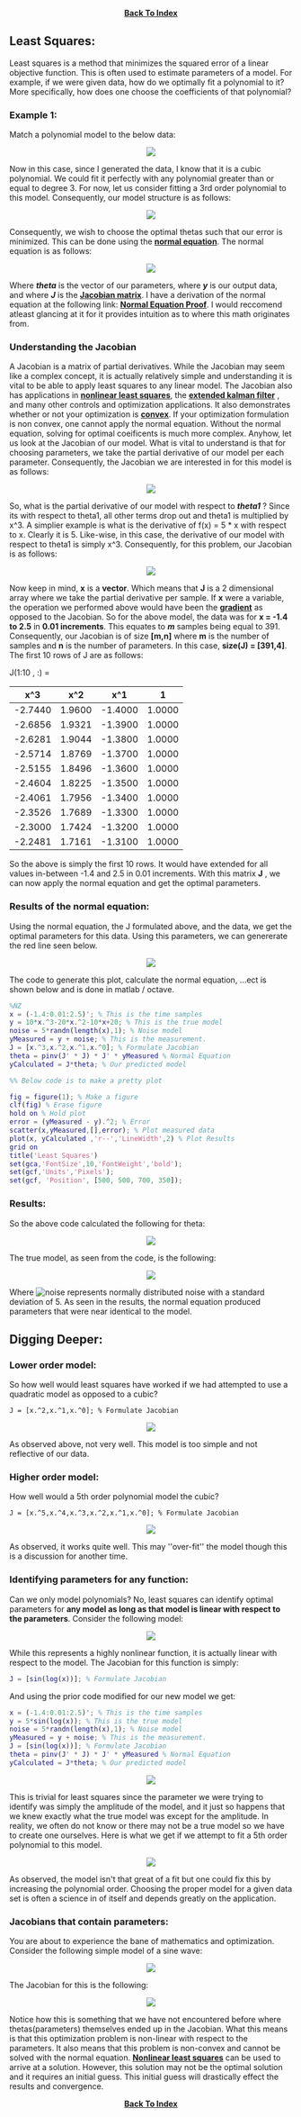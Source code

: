<p align="center"> <a href="../readme.md"><b>Back To Index</b></a></p>

## Least Squares: 

Least squares is a method that minimizes the squared error of a linear objective function. This is often used to estimate parameters of a model. 
For example, if we were given data, how do we optimally fit a polynomial to it? More specifically, how does one choose the coefficients of that polynomial?

### Example 1:

Match a polynomial model to the below data:

<p align="center">
<img src ="Images/LSQ_2.PNG">
</p>

Now in this case, since I generated the data, I know that it is a cubic polynomial. We could fit it perfectly with any polynomial greater than or equal to degree 3. For now, let us consider fitting a 3rd order polynomial to this model. Consequently, our model structure is as follows: 

<p align="center">
<img src ="Images/LSQ_3.PNG">
</p>

Consequently, we wish to choose the optimal thetas such that our error is minimized. This can be done using the [**normal equation**](https://en.wikipedia.org/wiki/Ordinary_least_squares). The normal equation is as follows: 

<p align="center">
<img src ="Images/LSQ_4.PNG">
</p>

Where **_theta_** is the vector of our parameters, where **_y_** is our output data, and where **_J_** is the [**Jacobian matrix**](https://en.wikipedia.org/wiki/Jacobian_matrix_and_determinant). I have a derivation of the normal equation at the following link: [**Normal Equation Proof**](NormalEquationProof.ipynb). I would reccomend atleast glancing at it for it provides intuition as to where this math originates from. 

### Understanding the Jacobian

 A Jacobian is a matrix of partial derivatives. While the Jacobian may seem like a complex concept, it is actually relatively simple and understanding it is vital to be able to apply least squares to any linear model. The Jacobian also has applications in [**nonlinear least squares**](https://en.wikipedia.org/wiki/Non-linear_least_squares), the [**extended kalman filter**](https://en.wikipedia.org/wiki/Extended_Kalman_filter) , and many other controls and optimization applications. It also demonstrates whether or not your optimization is [**convex**](https://en.wikipedia.org/wiki/Convex_optimization). If your optimization formulation is non convex, one cannot apply the normal equation. Without the normal equation, solving for optimal coeificents is much more complex. Anyhow, let us look at the Jacobian of our model. What is vital to understand is that for choosing parameters, we take the partial derivative of our model per each parameter. Consequently, the Jacobian we are interested in for this model is as follows:

<p align="center">
<img src ="Images/LSQ_5.PNG">
</p>

So, what is the partial derivative of our model with respect to **_theta1_** ? Since its with respect to theta1, all other terms drop out and theta1 is multiplied by x^3. A simplier example is what is the derivative of f(x) = 5 * x with respect to x. Clearly it is 5. Like-wise, in this case, the derivative of our model with respect to theta1 is simply x^3. Consequently, for this problem, our Jacobian is as follows:

 <p align="center">
<img src ="Images/LSQ_6.PNG">
</p>

Now keep in mind, **x** is a **vector**. Which means that **J** is a 2 dimensional  array where we take the partial derivative per sample. If **x** were a variable, the operation we performed above would have been the [**gradient**](https://en.wikipedia.org/wiki/Gradient) as opposed to the Jacobian. So for the above model, the data was for **x = -1.4 to 2.5** in **0.01 increments**. This equates to **_m_** samples being equal to 391. Consequently, our Jacobian is of size **[m,n]** where **m** is the number of samples and **n** is the number of parameters. In this case, **size(J) = [391,4]**. The first 10 rows of J are as follows:

J(1:10 , :) = 


| x^3 | x^2 | x^1 | 1 | 
|----|----|----|----| 
| -2.7440 |    1.9600 |   -1.4000 |    1.0000 |
|   -2.6856 |   1.9321  | -1.3900 |   1.0000
|   -2.6281  |  1.9044  | -1.3800  |  1.0000
|   -2.5714   | 1.8769  | -1.3700  |  1.0000
|  -2.5155    |1.8496   |-1.3600   | 1.0000
|   -2.4604   | 1.8225  | -1.3500  |  1.0000
|   -2.4061   | 1.7956  | -1.3400  |  1.0000
|   -2.3526   | 1.7689  | -1.3300  |  1.0000
|   -2.3000   | 1.7424 |  -1.3200  |  1.0000
|   -2.2481   | 1.7161|   -1.3100  |  1.0000

So the above is simply the first 10 rows. It would have extended for all values in-between -1.4 and 2.5 in 0.01 increments. With this matrix **J** , we can now apply the normal equation and get the optimal parameters. 

### Results of the normal equation:

Using the normal equation, the J formulated above, and the data, we get the optimal parameters for this data. Using this parameters, we can genererate the red line seen below. 

<p align="center">
<img src ="Images/LSQ_1.PNG">
</p>

The code to generate this plot, calculate the normal equation, ...ect is shown below and is done in matlab / octave. 

```matlab
%NZ
x = (-1.4:0.01:2.5)'; % This is the time samples 
y = 10*x.^3-20*x.^2-10*x+20; % This is the true model
noise = 5*randn(length(x),1); % Noise model 
yMeasured = y + noise; % This is the measurement. 
J = [x.^3,x.^2,x.^1,x.^0]; % Formulate Jacobian 
theta = pinv(J' * J) * J' * yMeasured % Normal Equation
yCalculated = J*theta; % Our predicted model

%% Below code is to make a pretty plot 

fig = figure(1); % Make a figure
clf(fig) % Erase figure
hold on % Hold plot
error = (yMeasured - y).^2; % Error
scatter(x,yMeasured,[],error); % Plot measured data 
plot(x, yCalculated ,'r--','LineWidth',2) % Plot Results
grid on
title('Least Squares')
set(gca,'FontSize',10,'FontWeight','bold');
set(gcf,'Units','Pixels');
set(gcf, 'Position', [500, 500, 700, 350]);
```

### Results: 

So the above code calculated the following for theta: 

<p align="center">
<img src ="Images/LSQ_7.PNG">
</p>

The true model, as seen from the code, is the following: 

<p align="center">
<img src ="Images/LSQ_8.PNG">
</p>

Where  ![noise](Images/LSQ_9.PNG) represents normally distributed noise with a standard deviation of 5. As seen in the results, the normal equation produced parameters that were near identical to the model. 

## Digging Deeper: 

### Lower order model: 

So how well would least squares have worked if we had attempted to use a quadratic model as opposed to a cubic? 

```
J = [x.^2,x.^1,x.^0]; % Formulate Jacobian 
```

<p align="center">
<img src ="Images/LSQ_10.PNG">
</p>

As observed above, not very well. This model is too simple and not reflective of our data.

### Higher order model:

How well would a 5th order polynomial model the cubic?

```
J = [x.^5,x.^4,x.^3,x.^2,x.^1,x.^0]; % Formulate Jacobian 
```

<p align="center">
<img src ="Images/LSQ_11.PNG">
</p>

As observed, it works quite well. This may ''over-fit'' the model though this is a discussion for another time. 

### Identifying parameters for any function:

Can we only model polynomials? No, least squares can identify optimal parameters for **any model as long as that model is linear with respect to the parameters**. Consider the following model: 
<p align="center">
<img src ="Images/LSQ_13.PNG">
</p>
While this represents a highly nonlinear function, it is actually linear with respect to the model. The Jacobian for this function is simply:

```matlab
J = [sin(log(x))]; % Formulate Jacobian 
```

And using the prior code modified for our new model we get: 

```matlab
x = (-1.4:0.01:2.5)'; % This is the time samples 
y = 5*sin(log(x)); % This is the true model
noise = 5*randn(length(x),1); % Noise model 
yMeasured = y + noise; % This is the measurement. 
J = [sin(log(x))]; % Formulate Jacobian 
theta = pinv(J' * J) * J' * yMeasured % Normal Equation
yCalculated = J*theta; % Our predicted model
```

<p align="center">
<img src ="Images/LSQ_12.PNG">
</p>

This is trivial for least squares since the parameter we were trying to identify was simply the amplitude of the model, and it just so happens that we knew exactly what the true model was except for the amplitude. In reality, we often do not know or there may not be a true model so we have to create one ourselves. Here is what we get if we attempt to fit a 5th order polynomial to this model. 

<p align="center">
<img src ="Images/LSQ_14.PNG">
</p>

As observed, the model isn't that great of a fit but one could fix this by increasing the polynomial order. Choosing the proper model for a given data set is often a science in of itself and depends greatly on the application. 

### Jacobians that contain parameters:
You are about to experience the bane of mathematics and optimization. Consider the following simple model of a sine wave:

<p align="center">
<img src ="Images/LSQ_15.PNG">
</p>

The Jacobian for this is the following: 

<p align="center">
<img src ="Images/LSQ_16.PNG">
</p>

Notice how this is something that we have not encountered before where thetas(parameters) themselves ended up in the Jacobian. What this means is that this optimization problem is non-linear with respect to the parameters. It also means that this problem is non-convex and cannot be solved with the normal equation. [**Nonlinear least squares**](https://en.wikipedia.org/wiki/Non-linear_least_squares) can be used to arrive at a solution. However, this solution may not be the optimal solution and it requires an initial guess. This initial guess will drastically effect the results and convergence. 

<p align="center"> <a href="../readme.md"><b>Back To Index</b></a></p>